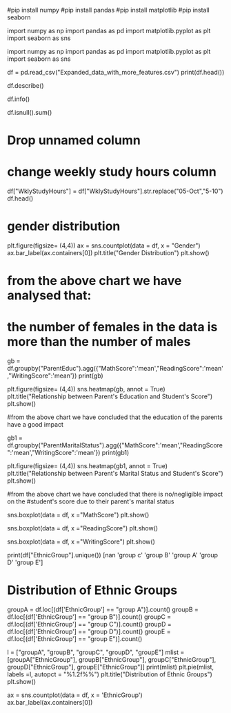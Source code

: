 #pip install numpy
#pip install pandas
#pip install matplotlib
#pip install seaborn

import numpy as np
import pandas as pd
import matplotlib.pyplot as plt
import seaborn as sns

import numpy as np
import pandas as pd
import matplotlib.pyplot as plt
import seaborn as sns

df = pd.read_csv("Expanded_data_with_more_features.csv")
print(df.head())

df.describe()

df.info()

df.isnull().sum()

# Drop unnamed column





# change weekly study hours column

df["WklyStudyHours"] = df["WklyStudyHours"].str.replace("05-Oct","5-10")
df.head()

# gender distribution

plt.figure(figsize= (4,4))
ax = sns.countplot(data = df, x = "Gender")
ax.bar_label(ax.containers[0])
plt.title("Gender Distribution")
plt.show()

# from the above chart we have analysed that:
# the number of females in the data is more than the number of males

gb = df.groupby("ParentEduc").agg({"MathScore":'mean',"ReadingScore":'mean',"WritingScore":'mean'})
print(gb)

plt.figure(figsize= (4,4))
sns.heatmap(gb, annot = True)
plt.title("Relationship between Parent's Education and Student's Score")            
plt.show()

#from the above chart we have concluded that the education of the parents have a good impact

gb1 = df.groupby("ParentMaritalStatus").agg({"MathScore":'mean',"ReadingScore":'mean',"WritingScore":'mean'})
print(gb1)

plt.figure(figsize= (4,4))
sns.heatmap(gb1, annot = True)
plt.title("Relationship between Parent's Marital Status and Student's Score") 
plt.show()

#from the above chart we have concluded that there is no/negligible impact on the 
#student's score due to their parent's marital status

sns.boxplot(data = df, x ="MathScore")
plt.show()

sns.boxplot(data = df, x ="ReadingScore")
plt.show()

sns.boxplot(data = df, x ="WritingScore")
plt.show()

print(df["EthnicGroup"].unique())
[nan 'group c' 'group B' 'group A' 'group D' 'group E']

# Distribution of Ethnic Groups

groupA = df.loc[(df['EthnicGroup'] == "group A")].count()
groupB = df.loc[(df['EthnicGroup'] == "group B")].count()
groupC = df.loc[(df['EthnicGroup'] == "group C")].count()
groupD = df.loc[(df['EthnicGroup'] == "group D")].count()
groupE = df.loc[(df['EthnicGroup'] == "group E")].count()

l = ["groupA", "groupB", "groupC", "groupD", "groupE"]
mlist = [groupA["EthnicGroup"], groupB["EthnicGroup"], groupC["EthnicGroup"], groupD["EthnicGroup"], groupE["EthnicGroup"]]
print(mlist)
plt.pie(mlist, labels =l, autopct = "%1.2f%%")
plt.title("Distribution of Ethnic Groups")
plt.show()



ax = sns.countplot(data = df, x = 'EthnicGroup')
ax.bar_label(ax.containers[0])







